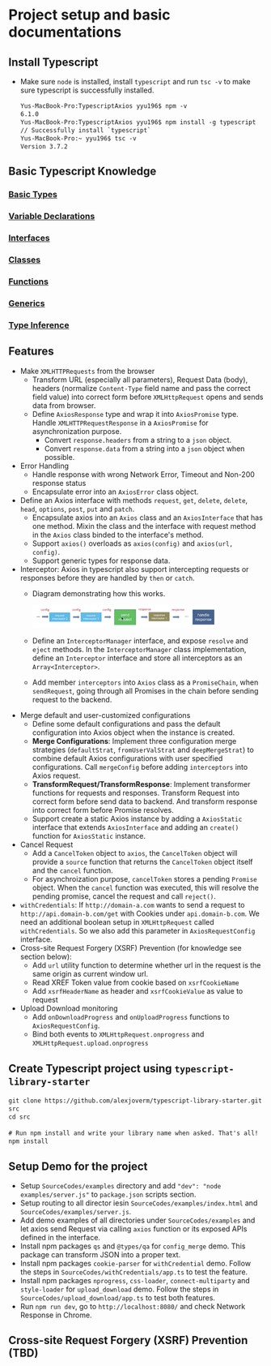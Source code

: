 # Project setup and basic documentations

## Install Typescript
  * Make sure `node` is installed, install `typescript` and run `tsc -v` to make sure typescript is successfully installed.
    ```
    Yus-MacBook-Pro:TypescriptAxios yyu196$ npm -v
    6.1.0
    Yus-MacBook-Pro:TypescriptAxios yyu196$ npm install -g typescript
    // Successfully install `typescript`
    Yus-MacBook-Pro:~ yyu196$ tsc -v
    Version 3.7.2
    ```

## Basic Typescript Knowledge
  ### [Basic Types](./BasicTypescript/BasicTypes.md)
  ### [Variable Declarations](./BasicTypescript/VariableDeclarations.md)
  ### [Interfaces](./BasicTypescript/Interfaces.md)
  ### [Classes](./BasicTypescript/Classes.md)
  ### [Functions](./BasicTypescript/Functions.md)
  ### [Generics](./BasicTypescript/Generics.md)
  ### [Type Inference](./BasicTypescript/TypeInference.md)

## Features
  * Make `XMLHTTPRequests` from the browser
    * Transform URL (especially all parameters), Request Data (body), headers (normalize `Content-Type` field name and pass the correct field value) into correct form before `XMLHttpRequest` opens and sends data from browser.
    * Define `AxiosResponse` type and wrap it into `AxiosPromise` type. Handle `XMLHTTPRequestResponse` in a `AxiosPromise` for asynchronization purpose.
      * Convert `response.headers` from a string to a `json` object. 
      * Convert `response.data` from a string into a `json` object when possible.
  * Error Handling
    * Handle response with wrong Network Error, Timeout and Non-200 response status
    * Encapsulate error into an `AxiosError` class object.
  * Define an Axios interface with methods `request`, `get`, `delete`, `delete`, `head`, `options`, `post`, `put` and `patch`.
    * Encapsulate axios into an `Axios` class and an `AxiosInterface` that has one method. Mixin the class and the interface with request method in the `Axios` class binded to the interface's method.
    * Support `axios()` overloads as `axios(config)` and `axios(url, config)`.
    * Support generic types for response data.
  * Interceptor: Axios in typescript also support intercepting requests or responses before they are handled by `then` or `catch`.
    * Diagram demonstrating how this works.

      <img src="./Images/interceptor.png" height=80% width=80%>
    
    * Define an `InterceptorManager` interface, and expose `resolve` and `eject` methods. In the `InterceptorManager` class implementation, define an `Interceptor` interface and store all interceptors as an `Array<Interceptor>`.
    * Add member `interceptors` into `Axios` class as a `PromiseChain`, when `sendRequest`, going through all Promises in the chain before sending request to the backend.
  * Merge default and user-customized configurations
    * Define some default configurations and pass the default configuration into Axios object when the instance is created.
    * **Merge Configurations**: Implement three configuration merge strategies (`defaultStrat`, `fromUserValStrat` and `deepMergeStrat`) to combine default Axios configurations with user specified configurations. Call `mergeConfig` before adding `interceptors` into Axios request.
    * **TransformRequest/TransformResponse**: Implement transformer functions for requests and responses. Transform Request into correct form before send data to backend. And transform response into correct form before Promise resolves.
    * Support create a static Axios instance by adding a `AxiosStatic` interface that extends `AxiosInterface` and adding an `create()` function for `AxiosStatic` instance.
  * Cancel Request
    * Add a `CancelToken` object to `axios`, the `CancelToken` object will provide a `source` function that returns the `CancelToken` object itself and the `cancel` function.
    * For asynchroization purpose, `cancelToken` stores a pending `Promise` object. When the `cancel` function was executed, this will resolve the pending promise, cancel the request and call `reject()`.
  * `withCredentials`: If `http://domain-a.com` wants to send a request to `http://api.domain-b.com/get` with Cookies under `api.domain-b.com`. We need an additional boolean setup in `XMLHttpRequest` called `withCredentials`. So we also add this parameter in `AxiosRequestConfig` interface.
  * Cross-site Request Forgery (XSRF) Prevention (for knowledge see section below):
    * Add `url` utility function to determine whether url in the request is the same origin as current window url.
    * Read XREF Token value from cookie based on `xsrfCookieName`
    * Add `xsrfHeaderName` as header and `xsrfCookieValue` as value to request
  * Upload Download monitoring
    * Add `onDownloadProgress` and `onUploadProgress` functions to `AxiosRequestConfig`. 
    * Bind both events to `XMLHttpRequest.onprogress` and `XMLHttpRequest.upload.onprogress`

## Create Typescript project using `typescript-library-starter`
  ```
  git clone https://github.com/alexjoverm/typescript-library-starter.git src
  cd src

  # Run npm install and write your library name when asked. That's all!
  npm install
  ```

## Setup Demo for the project
  * Setup `SourceCodes/examples` directory and add `"dev": "node examples/server.js"` to `package.json` scripts section.
  * Setup routing to all director iesin `SourceCodes/examples/index.html` and `SourceCodes/examples/server.js`.
  * Add demo examples of all directories under `SourceCodes/examples` and let axios send Request via calling `axios` function or its exposed APIs defined in the interface.
  * Install npm packages `qs` and `@types/qa` for `config_merge` demo. This package can transform JSON into a proper text.
  * Install npm packages `cookie-parser` for `withCredential` demo. Follow the steps in `SourceCodes/withCredentials/app.ts` to test the feature.
  * Install npm packages `nprogress`, `css-loader`, `connect-multiparty` and `style-loader` for `upload_download` demo. Follow the steps in `SourceCodes/upload_download/app.ts` to test both features.
  * Run `npm run dev`, go to `http://localhost:8080/` and check Network Response in Chrome.

## Cross-site Request Forgery (XSRF) Prevention (TBD)